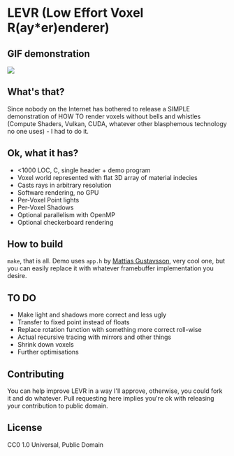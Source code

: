 # LEVR (Low Effort Voxel R(ay*er)enderer)
## GIF demonstration
![](https://github.com/Ilya3point999K/LEVR/blob/main/levr_show.gif)
## What's that?
Since nobody on the Internet has bothered to release a SIMPLE demonstration of HOW TO render voxels without bells and whistles (Compute Shaders, Vulkan, CUDA, whatever other blasphemous technology no one uses) - I had to do it.
## Ok, what it has?
* <1000 LOC, C, single header + demo program
* Voxel world represented with flat 3D array of material indecies
* Casts rays in arbitrary resolution
* Software rendering, no GPU
* Per-Voxel Point lights
* Per-Voxel Shadows
* Optional parallelism with OpenMP
* Optional checkerboard rendering
## How to build
`make`, that is all. Demo uses `app.h` by [Mattias Gustavsson](https://github.com/mattiasgustavsson/libs/tree/main), very cool one, but you can easily replace it with whatever framebuffer implementation you desire.
## TO DO
* Make light and shadows more correct and less ugly
* Transfer to fixed point instead of floats
* Replace rotation function with something more correct roll-wise
* Actual recursive tracing with mirrors and other things
* Shrink down voxels
* Further optimisations
## Contributing
You can help improve LEVR in a way I'll approve, otherwise, you could fork it and do whatever. Pull requesting here implies you're ok with releasing your contribution to public domain.
## License
CC0 1.0 Universal, Public Domain
